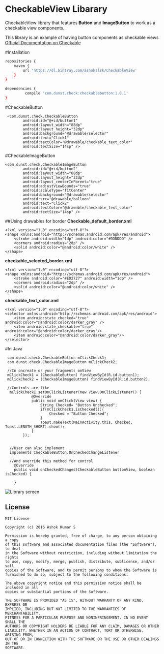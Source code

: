 # CheckableView Libarary

CheckableView library that features **Button** and **ImageButton** to work as a checkable view components.

This library is an example of having button components as checkable views [Official Documentation on Checkable](https://developer.android.com/reference/android/widget/Checkable.html)


#Installation
```sh
repositories {
    maven {
        url 'https://dl.bintray.com/ashokslsk/CheckableView'
    }
}
 
dependencies {
         compile 'com.dunst.check:checkablebutton:1.0.1'
}
```
#CheckableButton 
```
 <com.dunst.check.CheckableButton
        android:id="@+id/button1"
        android:layout_width="88dp"
        android:layout_height="32dp"
        android:background="@drawable/selector"
        android:text="Click1"
        android:textColor="@drawable/checkable_text_color"
        android:textSize="14sp" />
```

#CheckableImageButton
```
<com.dunst.check.CheckableImageButton
        android:id="@+id/button2"
        android:layout_width="88dp"
        android:layout_height="32dp"
        android:layout_centerInParent="true"
        android:adjustViewBounds="true"
        android:scaleType="fitCenter"
        android:background="@drawable/selector"
        android:src="@drawable/balloon"
        android:text="Click2"
        android:textColor="@drawable/checkable_text_color"
        android:textSize="14sp" />
```

##Using drawables for border
**Checkable_default_border.xml**
```
<?xml version="1.0" encoding="utf-8"?>
<shape xmlns:android="http://schemas.android.com/apk/res/android">
    <stroke android:width="1dp" android:color="#DDDDDD" />
    <corners android:radius="2dp" />
    <solid android:color="@android:color/white" />
</shape>

```

**checkable_selected_border.xml**
```
<?xml version="1.0" encoding="utf-8"?>
<shape xmlns:android="http://schemas.android.com/apk/res/android">
    <stroke android:color="#ED2727" android:width="1dp" />
    <corners android:radius="2dp" />
    <solid android:color="@android:color/white" />
</shape>

```
**checkable_text_color.xml**
```
<?xml version="1.0" encoding="utf-8"?>
<selector xmlns:android="http://schemas.android.com/apk/res/android">
    <item android:state_checked="true" android:color="@android:color/darker_gray" />
    <item android:state_checkable="true" android:color="@android:color/darker_gray"/>
    <item android:color="@android:color/darker_gray"/>
</selector>

```

#In Java 

```
 com.dunst.check.CheckableButton mClickCheck1;
 com.dunst.check.CheckableImageButton mClickCheck2;

 //In oncreate or your fragments onView
 mClickCheck1 = (CheckableButton) findViewById(R.id.button1);
 mClickCheck2 = (CheckableImageButton) findViewById(R.id.button2);
 
 //Controls are like 
  mClickCheck1.setOnClickListener(new View.OnClickListener() {
            @Override
            public void onClick(View view) {
                String Checked= "Button Unchecked";
                if(mClickCheck1.isChecked()){
                    Checked = "Button Checked";
                }
                Toast.makeText(MainActivity.this, Checked, Toast.LENGTH_SHORT).show();
            }
        });
        
        
  //User can also implement 
  implements CheckableButton.OnCheckedChangeListener 
  
  //And override this method for control
    @Override
    public void onCheckedChanged(CheckableButton buttonView, boolean isChecked) {

    }

```

![Library screen](https://github.com/ashokslsk/CheckableButton/blob/master/screens/Screen1.gif)



## License
```
MIT License

Copyright (c) 2016 Ashok Kumar S

Permission is hereby granted, free of charge, to any person obtaining a copy
of this software and associated documentation files (the "Software"), to deal
in the Software without restriction, including without limitation the rights
to use, copy, modify, merge, publish, distribute, sublicense, and/or sell
copies of the Software, and to permit persons to whom the Software is
furnished to do so, subject to the following conditions:

The above copyright notice and this permission notice shall be included in all
copies or substantial portions of the Software.

THE SOFTWARE IS PROVIDED "AS IS", WITHOUT WARRANTY OF ANY KIND, EXPRESS OR
IMPLIED, INCLUDING BUT NOT LIMITED TO THE WARRANTIES OF MERCHANTABILITY,
FITNESS FOR A PARTICULAR PURPOSE AND NONINFRINGEMENT. IN NO EVENT SHALL THE
AUTHORS OR COPYRIGHT HOLDERS BE LIABLE FOR ANY CLAIM, DAMAGES OR OTHER
LIABILITY, WHETHER IN AN ACTION OF CONTRACT, TORT OR OTHERWISE, ARISING FROM,
OUT OF OR IN CONNECTION WITH THE SOFTWARE OR THE USE OR OTHER DEALINGS IN THE
SOFTWARE.

```












